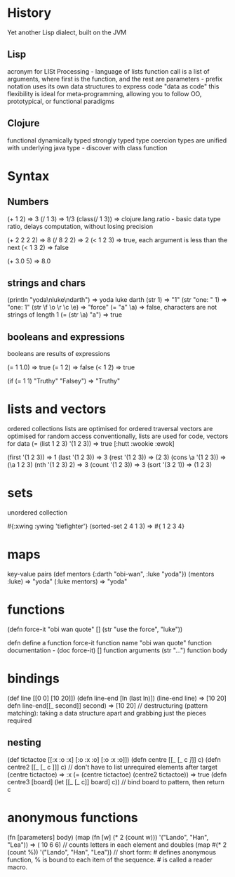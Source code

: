 History
===

Yet another Lisp dialect, built on the JVM

Lisp
---

acronym for LISt Processing - language of lists
function call is a list of arguments, where first is the function, and the rest are parameters - prefix notation
uses its own data structures to express code "data as code"
this flexibility is ideal for meta-programming, allowing you to follow OO, prototypical, or functional paradigms

Clojure
---
functional
dynamically typed
strongly typed
type coercion
types are unified with underlying java type - discover with class function

Syntax
===

Numbers
---

(+ 1 2) 				=> 3
(/ 1 3)					=> 1/3
(class(/ 1 3)) 			=> clojure.lang.ratio - basic data type ratio, delays computation, without losing precision

(+ 2 2 2 2)				=> 8
(/ 8 2 2)				=> 2
(< 1 2 3)				=> true, each argument is less than the next
(< 1 3 2)				=> false 

(+ 3.0 5)				=> 8.0

strings and chars
---

(println "yoda\nluke\ndarth") => yoda
								 luke
								 darth
(str 1)					=> "1"
(str "one: " 1)			=> "one: 1"
(str \f \o \r \c \e) 	=> "force"
(= "a" \a)				=> false, characters are not strings of length 1
(= (str \a) "a")		=> true

booleans and expressions
---
booleans are results of expressions

(= 1 1.0)		=> true
(= 1 2)			=> false
(< 1 2)			=> true

(if (= 1 1) "Truthy" "Falsey") 	=> "Truthy"

lists and vectors
===
ordered collections
lists are optimised for ordered traversal
vectors are optimised for random access
conventionally, lists are used for code, vectors for data
(= (list 1 2 3) '(1 2 3))	=> true
[:hutt :wookie :ewok]

(first '(1 2 3))			=> 1
(last '(1 2 3))				=> 3
(rest '(1 2 3))				=> (2 3)
(cons \a '(1 2 3))			=> (\a 1 2 3)
(nth '(1 2 3) 2)			=> 3
(count '(1 2 3))			=> 3
(sort '(3 2 1))				=> (1 2 3)

sets
===
unordered collection

#{:xwing :ywing 'tiefighter'}
(sorted-set  2 4 1 3) 	=> #{ 1 2 3 4}

maps
===
key-value pairs
(def mentors {:darth "obi-wan", :luke "yoda"})
(mentors :luke) => "yoda"
(:luke mentors) => "yoda"

functions
===
(defn force-it "obi wan quote" [] (str "use the force", "luke"))

defn			define a function
force-it		function name
"obi wan quote"	function documentation - (doc force-it)
[]				function arguments
(str "...")		function body

bindings
===

(def line [[0 0] [10 20]])
(defn line-end [ln (last ln)])
(line-end line)						=> [10 20]
defn line-end[[_ second]] second)	=> [10 20] // destructuring (pattern matching): taking a data structure apart and grabbing just the pieces required

nesting
---
(def tictactoe [[:x :o :x] [:o :x :o] [:o :x :o]])
(defn centre [[_ [_ c _]_]] c)
(defn centre2 [[_ [_ c ]]] c) // don't have to list unrequired elements after target
(centre tictactoe)					=> :x
(= (centre tictactoe) (centre2 tictactoe)) => true
(defn centre3 [board]
	(let [[_ [_ c]] board] c))	// bind board to pattern, then return c

anonymous functions
===

(fn [parameters] body)
(map (fn [w] (* 2 (count w))) '("Lando", "Han", "Lea")) 	=> ( 10 6 6) // counts letters in each element and doubles
(map #(* 2 (count %)) '("Lando", "Han", "Lea")) // short form: # defines anonymous function, % is bound to each item of the sequence. # is called a reader macro.

